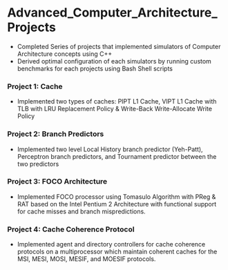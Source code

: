 # Advanced_Computer_Architecture_Projects
- Completed Series of projects that implemented simulators of Computer Architecture concepts using C++
- Derived optimal configuration of each simulators by running custom benchmarks for each projects using Bash Shell scripts
### Project 1: Cache
- Implemented two types of caches: PIPT L1 Cache, VIPT L1 Cache with TLB with LRU Replacement Policy & Write-Back Write-Allocate Write Policy
### Project 2: Branch Predictors
- Implemented two level Local History branch predictor (Yeh-Patt), Perceptron branch predictors, and Tournament predictor between the two predictors
### Project 3: FOCO Architecture
- Implemented FOCO processor using Tomasulo Algorithm with PReg & RAT based on the Intel Pentium 2 Architecture with functional support for cache misses and branch mispredictions. 
### Project 4: Cache Coherence Protocol
- Implemented agent and directory controllers for cache coherence protocols on a multiprocessor which maintain coherent caches for the MSI, MESI, MOSI, MESIF, and MOESIF protocols.

